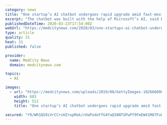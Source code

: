 ```yaml
---
category: news
title: "One startup’s AI chatbot undergoes rapid upgrade amid fast-moving Covid-19 queries"
excerpt: "The chatbot was built with the help of Microsoft’s AI, said Dr. Amy Compton-Philips, the chief clinical officer of Providence ... so we worked with our health systems to give them this intelligence and tell them that we really need to start thinking of a new workflow about how you want people triaged and where you want people to go.”"
publishedDateTime: 2020-03-23T17:54:00Z
webUrl: "https://medcitynews.com/2020/03/one-startups-ai-chatbot-undergoes-rapid-upgrade-amid-fast-moving-covid-19-queries/"
type: article
quality: 31
heat: 31
published: false

provider:
  name: MedCity News
  domain: medcitynews.com

topics:
  - AI

images:
  - url: "https://medcitynews.com/uploads/2019/08/GettyImages-1026660906.jpg"
    width: 683
    height: 512
    title: "One startup’s AI chatbot undergoes rapid upgrade amid fast-moving Covid-19 queries"

secured: "Y9/WR1QG9iVrCC+sHZ+upMak/cHaPodxFfG4YaQ38NTGPwPf9FmEW41M87Fu0XATDRvGBpZwV/472+y26+PpyOH8nOZEiUKJnGwYSI5NrCe4NGD5Dm0LLFE6rnepmSQE9a4tHsVDwk+tO+bCqUd30+//sHvZzblXhjeEXhEkAiuybYpKuzieEGCXV9iBHzMQxB8nee92heb6iFAzPAs11EA1rgo7H0Qj8RSjTOCM8Z8129cDVEBknUUzR3nkYy0eGCfdZ9dU+CHxuwPgU+aPTh81gglWIYZxTK2CDeiDbXOK/jrp8XnvQAFYYzK0Hl6+iOKcGBBVAotBNMXXwfmo8e26YfBB1gycofLUMKYbAvQSk53pxHeNs7ILmnoghCoh/h6yS8wvu+wd1NHf6GmI7mlAz7DTlTiP7S/LLrds1puAKszMKgDdfkurZAgGrwCN/XwLez+elB2MmbzaroDp2XjN9mM6FhUQ8YosML9dDu8=;3cl9rv5uAOtn5XjZ+3y0Bg=="
---
```



